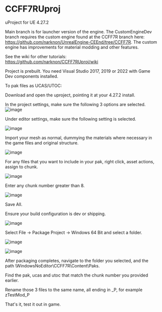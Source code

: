 # CCFF7RUproj

uProject for UE 4.27.2

Main branch is for launcher version of the engine.  The CustomEngineDev branch requires the custom engine found at the CCFF7R branch here: https://github.com/narknon/UnrealEngine-CEEnd/tree/CCFF7R.  The custom engine has improvements for material modding and other features.

See the wiki for other tutorials: https://github.com/narknon/CCFF7RUproj/wiki

Project is prebuilt.  You need Visual Studio 2017, 2019 or 2022 with Game Dev components installed.

To pak files as UCAS/UTOC:

Download and open the uproject, pointing it at your 4.27.2 install.

In the project settings, make sure the following 3 options are selected.
![image](https://user-images.githubusercontent.com/73571427/209052034-97e8143a-7e8d-4e80-8734-d275b2ced444.png)


Under editor settings, make sure the following setting is selected.  

![image](https://user-images.githubusercontent.com/73571427/209052077-27bcdd65-60f4-445d-8513-c599ffb8c370.png)


Import your mesh as normal, dummying the materials where necessary in the game files and original structure.

![image](https://user-images.githubusercontent.com/73571427/209052127-8c910997-d6d9-4652-8888-7be270db0a70.png)


For any files that you want to include in your pak, right click, asset actions, assign to chunk.

![image](https://user-images.githubusercontent.com/73571427/209052167-379b1100-3b49-4ef4-9bfe-874c03e8bc79.png)

Enter any chunk number greater than 8.

![image](https://user-images.githubusercontent.com/73571427/209052261-39b7ca43-d49b-4bea-9bd3-7e6a86526f9f.png)

Save All.

Ensure your build configuration is dev or shipping.

![image](https://user-images.githubusercontent.com/73571427/209052298-cb50869f-50c3-4915-a4ec-5df8420a980e.png)


Select File -> Package Project -> Windows 64 Bit and select a folder.

![image](https://user-images.githubusercontent.com/73571427/209052332-86110948-0ca1-4425-9b9d-d87d607eea6e.png)


![image](https://user-images.githubusercontent.com/73571427/209052344-cfd7f753-b271-482e-8b50-d59fac7c301c.png)


After packaging completes, navigate to the folder you selected, and the path \WindowsNoEditor\CCFF7R\Content\Paks.

Find the pak, ucas and utoc that match the chunk number you provided earlier.

Rename those 3 files to the same name, all ending in _P, for example zTestMod_P

That's it, test it out in game.



